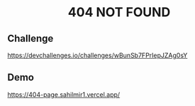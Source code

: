 <!-- Please update value in the {}  -->

<h1 align="center">404 NOT FOUND</h1>

## Challenge 
https://devchallenges.io/challenges/wBunSb7FPrIepJZAg0sY

## Demo 
https://404-page.sahilmir1.vercel.app/



